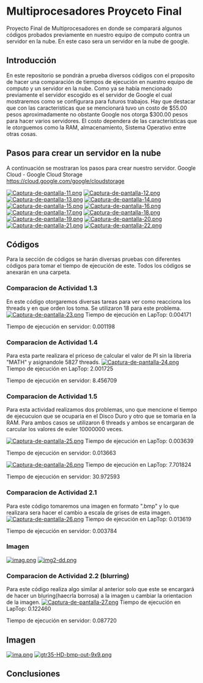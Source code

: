 # Multiprocesadores Proyceto Final
Proyecto Final de Multiprocesadores en donde se comparará algunos códigos probados previamente en nuestro equipo de computo contra un servidor en la nube. En este caso sera un servidor en la nube de google.

## Introducción
En este repositorio se pondrán a prueba diversos códigos con el proposito de hacer una comparación de tiempos de ejecución en nuestro equipo de computo y un servidor en la nube. Como ya se había mencionado previamente el servidor escogido es el servidor de Google el cual mostraremos como se configurara para futuros trabajos. Hay que destacar que con las caracteristicas que se mencionará tuvo un costo de $55.00 pesos aproximadamente no obstante Google nos otorga $300.00 pesos para hacer varios servidores. El costo dependera de las caracteristicas que le otorguemos como la RAM, almacenamiento, Sistema Operativo entre otras cosas.

## Pasos para crear un servidor en la nube
A continuación se mostraran los pasos para crear nuestro servidor.
Google Cloud - Google Cloud Storage
https://cloud.google.com/google/cloudstorage

[![Captura-de-pantalla-11.png](https://i.postimg.cc/1zVZywq8/Captura-de-pantalla-11.png)](https://postimg.cc/QBDzbBSD)
[![Captura-de-pantalla-12.png](https://i.postimg.cc/50wdCJp1/Captura-de-pantalla-12.png)](https://postimg.cc/cg45pVV5)
[![Captura-de-pantalla-13.png](https://i.postimg.cc/NMhvFF6p/Captura-de-pantalla-13.png)](https://postimg.cc/cKcb5s5n)
[![Captura-de-pantalla-14.png](https://i.postimg.cc/FzNtb6nS/Captura-de-pantalla-14.png)](https://postimg.cc/jwgktMTq)
[![Captura-de-pantalla-15.png](https://i.postimg.cc/NfzCL9cm/Captura-de-pantalla-15.png)](https://postimg.cc/rK5NPpzw)
[![Captura-de-pantalla-16.png](https://i.postimg.cc/zGHthzzM/Captura-de-pantalla-16.png)](https://postimg.cc/68wfJNGL)
[![Captura-de-pantalla-17.png](https://i.postimg.cc/6QsHLkTQ/Captura-de-pantalla-17.png)](https://postimg.cc/PC4zdFWG)
[![Captura-de-pantalla-18.png](https://i.postimg.cc/9fGLxLqY/Captura-de-pantalla-18.png)](https://postimg.cc/67pVqLc8)
[![Captura-de-pantalla-19.png](https://i.postimg.cc/76wmjS38/Captura-de-pantalla-19.png)](https://postimg.cc/VSZqCrZD)
[![Captura-de-pantalla-20.png](https://i.postimg.cc/nrw2s56p/Captura-de-pantalla-20.png)](https://postimg.cc/1Vww2Wmj)
[![Captura-de-pantalla-21.png](https://i.postimg.cc/D0z5wFpx/Captura-de-pantalla-21.png)](https://postimg.cc/r0v5h6k4)
[![Captura-de-pantalla-22.png](https://i.postimg.cc/cHhXW6hK/Captura-de-pantalla-22.png)](https://postimg.cc/MMcyb6hx)

## Códigos
Para la sección de códigos se harán diversas pruebas con diferentes códigos para tomar el tiempo de ejecución de este. Todos los códigos se anexarán en una carpeta.

### Comparacion de Actividad 1.3
En este código otorgaremos diversas tareas para ver como reacciona los threads y en que orden los toma. Se utilizaron 18 para este problema.
[![Captura-de-pantalla-23.png](https://i.postimg.cc/TYtSvN1d/Captura-de-pantalla-23.png)](https://postimg.cc/F7JGjZ08)
Tiempo de ejecución en LapTop:    0.004171

Tiempo de ejecución en servidor:  0.001198

### Comparacion de Actividad 1.4
Para esta parte realizara el priceso de calcular el valor de PI sin la libreria "MATH" y asignandole 5827 threads.
[![Captura-de-pantalla-24.png](https://i.postimg.cc/VkjCbpt1/Captura-de-pantalla-24.png)](https://postimg.cc/sMgXknK0)
Tiempo de ejecución en LapTop:    2.001725

Tiempo de ejecución en servidor:  8.456709

### Comparacion de Actividad 1.5
Para esta actividad realizamos dos problemas, uno que mencione el tiempo de ejecucuion que se ocuparia en el Disco Duro y otro que se tomaria en la RAM. Para ambos casos se utilizaron 6 threads y ambos se encargaran de carcular los valores de euler 10000000 veces.

[![Captura-de-pantalla-25.png](https://i.postimg.cc/RV28Xs0N/Captura-de-pantalla-25.png)](https://postimg.cc/QHk0Mq13)
Tiempo de ejecución en LapTop:    0.003639

Tiempo de ejecución en servidor:  0.013663

[![Captura-de-pantalla-26.png](https://i.postimg.cc/L64fG2nW/Captura-de-pantalla-26.png)](https://postimg.cc/Lh7n1dkk)
Tiempo de ejecución en LapTop:     7.701824

Tiempo de ejecución en servidor:  30.972593

### Comparacion de Actividad 2.1
Para este código tomaremos una imagen en formato ".bmp" y lo que realizara sera hacer el cambio a escala de grises de esta imagen.
[![Captura-de-pantalla-26.png](https://i.postimg.cc/L64fG2nW/Captura-de-pantalla-26.png)](https://postimg.cc/Lh7n1dkk)
Tiempo de ejecución en LapTop:    0.013619

Tiempo de ejecución en servidor:  0.003784

### Imagen
[![imag.png](https://i.postimg.cc/rp1gS4gH/imag.png)](https://postimg.cc/Jyhb8Gf3)
[![img2-dd.png](https://i.postimg.cc/76q9XLWZ/img2-dd.png)](https://postimg.cc/NyPRjQt3)

### Comparacion de Actividad 2.2 (blurring)
Para este código realiza algo similar al anterior solo que este se encargará de hacer un bluring(haecrla borrosa) a la imagen u cambiar la orientacion de la imagen.
[![Captura-de-pantalla-27.png](https://i.postimg.cc/7606Pg1K/Captura-de-pantalla-27.png)](https://postimg.cc/mzZR8159)
Tiempo de ejecución en LapTop:    0.122460

Tiempo de ejecución en servidor:  0.087720
## Imagen
[![ima.png](https://i.postimg.cc/zf37Qfwz/ima.png)](https://postimg.cc/R35w64by)
[![gtr35-HD-bmp-out-9x9.png](https://i.postimg.cc/fR855d9q/gtr35-HD-bmp-out-9x9.png)](https://postimg.cc/0zJpybZ7)

## Conclusiones


